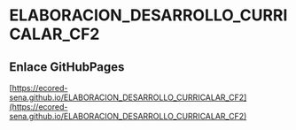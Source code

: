 # **ELABORACION_DESARROLLO_CURRICALAR_CF2**

## **Enlace GitHubPages**

[https://ecored-sena.github.io/ELABORACION_DESARROLLO_CURRICALAR_CF2](https://ecored-sena.github.io/ELABORACION_DESARROLLO_CURRICALAR_CF2)

